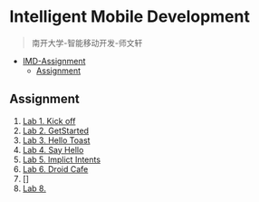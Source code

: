# Intelligent Mobile Development

> 南开大学-智能移动开发-师文轩

- [IMD-Assignment](#)
  - [Assignment](#)

## Assignment

1. [Lab 1. Kick off](./Assignment/Lab1/Kick_off.md)
2. [Lab 2. GetStarted](./Assignment/Lab2/GetStarted.md)
3. [Lab 3. Hello Toast](./Assignment/Lab3/HelloToast.md)
4. [Lab 4. Say Hello](./Assignment/Lab4/SayHello.md)
5. [Lab 5.  Implict Intents](./Assignment/Lab5/ImplicitIntents.md)
6. [Lab 6. Droid Cafe](./Assignment/Lab6/DroidCafe.md)
7. []
8. [Lab 8.](.)

